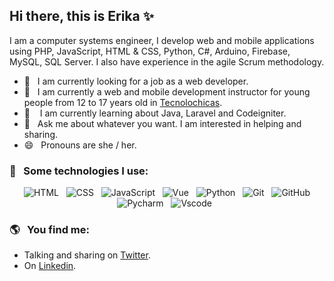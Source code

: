 ## Hi there, this is Erika ✨


I am a computer systems engineer, I develop web and mobile applications using PHP, JavaScript, HTML & CSS, Python, C#, Arduino, Firebase, MySQL, SQL Server. I also have experience in the agile Scrum methodology.

- 🔭 &nbsp;&nbsp;I am currently looking for a job as a web developer. <br/>
- 🔭 &nbsp;&nbsp;I am currently a web and mobile development instructor for young people from 12 to 17 years old in [Tecnolochicas](https://tecnolochicas.mx/). <br/>
- 🌱 &nbsp;&nbsp; I am currently learning about Java, Laravel and Codeigniter.<br/>
- 💬 &nbsp;&nbsp;Ask me about whatever you want. I am interested in helping and sharing. <br/>
- 😄 &nbsp;&nbsp;Pronouns are she / her.

### 🎯 &nbsp;&nbsp;Some technologies I use:
<p align="center">
  <img src="https://img.shields.io/badge/HTML5-E34F26?style=for-the-badge&logo=html5&logoColor=white" alt="HTML" />&nbsp;&nbsp;
  <img src="https://img.shields.io/badge/CSS3-1572B6?style=for-the-badge&logo=css3&logoColor=white" alt="CSS" />&nbsp;&nbsp;
  <img src="https://img.shields.io/badge/JavaScript-323330?style=for-the-badge&logo=javascript&logoColor=F7DF1E" alt="JavaScript" />&nbsp;&nbsp;
  <img src="https://img.shields.io/badge/Vue%20js-35495E?style=for-the-badge&logo=vuedotjs&logoColor=4FC08D" alt="Vue" />&nbsp;&nbsp;
  <img src="https://img.shields.io/badge/Python-FFD43B?style=for-the-badge&logo=python&logoColor=blue" alt="Python">&nbsp;&nbsp;
  <img src="https://img.shields.io/badge/Git-F05032?style=for-the-badge&logo=git&logoColor=white" alt="Git" />&nbsp;&nbsp;
  <img src="https://img.shields.io/badge/github%20-%23000.svg?&style=for-the-badge&logo=github&logoColor=white" alt="GitHub" />
  <img src="https://img.shields.io/badge/PyCharm-000000.svg?&style=for-the-badge&logo=PyCharm&logoColor=white" alt="Pycharm">&nbsp;&nbsp;
  <img src="https://img.shields.io/badge/VSCode-0078D4?style=for-the-badge&logo=visual%20studio%20code&logoColor=white" alt="Vscode">&nbsp;&nbsp;  
</p>

### 🌎 &nbsp;&nbsp;You find me:
- Talking and sharing on <a href="https://x.com/ErikaGarci20982">Twitter</a>.
- On <a href="https://www.linkedin.com/in/erikaggarcia/">Linkedin</a>.


